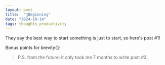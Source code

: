 ```yaml
---
layout: post
title:  "🐣Beginning"
date: "2024-10-14"
tags: thoughts productivity
---
```


They say the best way to start something is just to start, so here's post #1!

Bonus points for brevity😏


> P.S. from the future: it only took me 7 months to write post #2.